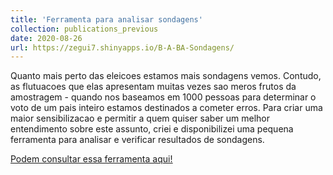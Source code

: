 ```yaml
---
title: 'Ferramenta para analisar sondagens'
collection: publications_previous
date: 2020-08-26
url: https://zegui7.shinyapps.io/B-A-BA-Sondagens/
---
```


Quanto mais perto das eleicoes estamos mais sondagens vemos. Contudo, as flutuacoes que elas apresentam muitas vezes sao meros frutos da amostragem - quando nos baseamos em 1000 pessoas para determinar o voto de um pais inteiro estamos destinados a cometer erros. Para criar uma maior sensibilizacao e permitir a quem quiser saber um melhor entendimento sobre este assunto, criei e disponibilizei uma pequena ferramenta para analisar e verificar resultados de sondagens. 

<u><a href="{{page.url}}">Podem consultar essa ferramenta aqui!</a></u>

